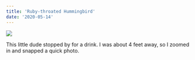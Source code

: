 ```yaml
---
title: 'Ruby-throated Hummingbird'
date: '2020-05-14'
---
```


![](images/20200514-P1150483-1407x1080.jpg)

This little dude stopped by for a drink. I was about 4 feet away, so I zoomed in and snapped a quick photo.
